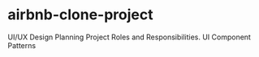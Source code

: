 # airbnb-clone-project
UI/UX Design Planning
Project Roles and Responsibilities.
UI Component Patterns
